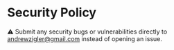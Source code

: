 # Security Policy

:warning: Submit any security bugs or vulnerabilities directly to andrewzigler@gmail.com instead of opening an issue.
